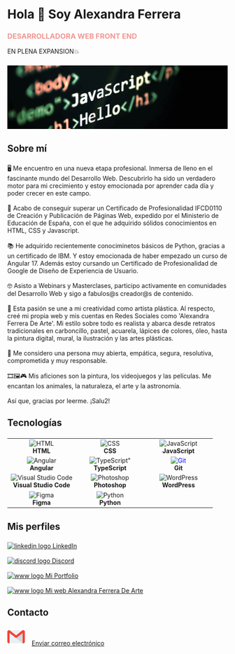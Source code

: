<h1 align="left">Hola 👋 Soy Alexandra Ferrera</h1>
<h3 style="color:#f39792">DESARROLLADORA WEB FRONT END </h3>
<p>EN PLENA EXPANSION💥</p>

###

<img src="portada.jpg">

###


<h2 color="#9ebaa3" align="left">Sobre mí</h2>

###

<p align="left">🖥 Me encuentro en una nueva etapa profesional. Inmersa de lleno en el fascinante mundo del Desarrollo Web. Descubrirlo ha sido un verdadero motor para mi crecimiento y estoy emocionada por aprender cada día y poder crecer en este campo.
  <br><br>📑 Acabo de conseguir superar un Certificado de Profesionalidad IFCD0110 de Creación y Publicación de Páginas Web, expedido por el Ministerio de Educación de España, con el que he adquirido sólidos conocimientos en HTML, CSS y Javascript.
   <br><br>📚 He adquirido recientemente conociminetos básicos de Python, gracias a un certificado de IBM. Y estoy emocionada de haber empezado un curso de Angular 17. Además estoy cursando un Certificado de Profesionalidad de Google de Diseño de Experiencia de Usuario.
  <br><br>🤓 Asisto a Webinars y Masterclases, participo activamente en comunidades del Desarrollo Web y sigo a fabulos@s creador@s de contenido. 
  <br><br>🎨  Esta pasión se une a mi creatividad como artista plástica. Al respecto, creé mi propia web y mis cuentas en Redes Sociales como 'Alexandra Ferrera De Arte'. Mi estilo sobre todo es realista y abarca desde retratos tradicionales en carboncillo, pastel, acuarela, lápices de colores, óleo, hasta la pintura digital, mural, la ilustración y las artes plásticas.
  <br><br>👩 Me considero una persona muy abierta, empática, segura, resolutiva, comprometida y muy responsable.
  <br><br>🎞🖼🎮 Mis aficiones son la pintura, los videojuegos y las películas. Me encantan los animales, la naturaleza, el arte y la astronomía.<br><br>Así que, gracias por leerme. ¡Salu2!</p>

###

<h2 align="left">Tecnologías</h2>

###

<table align="center">
  <tr>
    <td align="center" width="33%">
      <img src="https://img.icons8.com/color/48/000000/html-5.png" alt="HTML" width="35" height="35"/><br/><b>HTML</b>
    </td>
    <td align="center" width="33%">
      <img src="https://img.icons8.com/color/48/000000/css3.png" alt="CSS" width="35" height="35"/><br/><b>CSS</b>
    </td>
    <td align="center" width="33%">
      <img src="https://img.icons8.com/color/48/000000/javascript.png" alt="JavaScript" width="35" height="35"/><br/><b>JavaScript</b>
    </td>
  </tr>
  
  <tr>
    <td align="center" width="33%">
      <img src="https://img.icons8.com/color/48/000000/angularjs.png" alt="Angular" width="35" height="35"/><br/><b>Angular</b>
    </td>
    <td align="center" width="33%">
      <img src="https://img.icons8.com/color/48/000000/typescript.png" alt=TypeScript" width="35" height="35"/><br/><b>TypeScript</b>
    </td>
    <td align="center" width="33%">
      <img src="https://img.icons8.com/ios-filled/50/0000FF/git.png" alt="Git" width="35" height="35" style="color: #0000FF;"/><br/><b>Git</b>
    </td>
  </tr>
  
  <tr>
    <td align="center" width="33%">
      <img src="https://img.icons8.com/color/48/000000/visual-studio-code-2019.png" alt="Visual Studio Code" width="35" height="35"/><br/><b>Visual Studio Code</b>
    </td>
    <td align="center" width="33%">
      <img src="https://img.icons8.com/color/48/000000/adobe-photoshop.png" alt="Photoshop" width="35" height="35"/><br/><b>Photoshop</b>
    </td>
    <td align="center" width="33%">
      <img src="https://img.icons8.com/color/48/000000/wordpress.png" alt="WordPress" width="35" height="35"/><br/><b>WordPress</b>
    </td>
  </tr>
  
  <tr>
     <td align="center" width="33%">
      <img src="https://img.icons8.com/color/48/000000/figma.png" alt="Figma" width="35" height="35"/><br/><b>Figma</b>
    </td>
    <td align="center" width="33%">
      <img src="https://img.icons8.com/color/48/000000/python.png" alt="Python" width="35" height="35"/><br/><b>Python</b>
    </td>
  </tr>
  

</table>

###

<h2 align="left">Mis perfiles</h2>

###

<div align="left">
  <a href="https://www.linkedin.com/in/alexandra-ferrera-arenas/" target="_blank">
    <img src="https://cdn.jsdelivr.net/gh/devicons/devicon@latest/icons/linkedin/linkedin-original.svg" height="40" alt="linkedin logo" />
    LinkedIn
  </a>
     <br><br>
  <a href="https://discord.com/users/818988764508061746" target="_blank">
    <img src="https://raw.githubusercontent.com/maurodesouza/profile-readme-generator/master/src/assets/icons/social/discord/default.svg" height="40" alt="discord logo" />
    Discord
  </a>
  <br><br>
  <a href="https://alexandra-ferrera-portfolio.netlify.app" target="_blank">
    <img src="https://github.com/iSaan86/iSaan86/assets/161147228/d3c6624f-bfbf-4bfd-9899-6f0896d5c54e" height="40" alt="www logo" />
    Mi Portfolio
  </a>
  <br><br>
  <a href="https://alexandraferrera-dearte.com/" target="_blank">
    <img src="https://github.com/iSaan86/iSaan86/assets/161147228/d3c6624f-bfbf-4bfd-9899-6f0896d5c54e" height="40" alt="www logo" />
    Mi web Alexandra Ferrera De Arte
  </a>
</div>

###

<h2 align="left">Contacto</h2>

###

<div align="left">
  <p>
    <img src="gmail.png" height="40" alt="abrir gmail"/>
    <span>&nbsp;&nbsp;</span>
    <a href="mailto:sandraferreraarenas@gmail.com">Enviar correo electrónico</a>
  </p>
</div>

###
